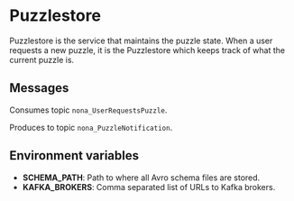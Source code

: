 Puzzlestore
===========
Puzzlestore is the service that maintains the puzzle state. When a user
requests a new puzzle, it is the Puzzlestore which keeps track of what
the current puzzle is.

## Messages
Consumes topic `nona_UserRequestsPuzzle`.

Produces to topic `nona_PuzzleNotification`.

## Environment variables
- **SCHEMA_PATH**: Path to where all Avro schema files are stored.
- **KAFKA_BROKERS**: Comma separated list of URLs to Kafka brokers.